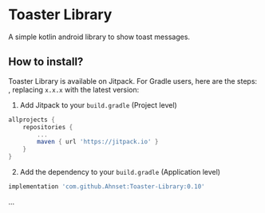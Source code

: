 # Toaster Library

A simple kotlin android library to show toast messages.

## How to install?

Toaster Library is available on Jitpack.
For Gradle users, here are the steps: , replacing `x.x.x` with the latest version:

1. Add Jitpack to your `build.gradle` (Project level)

```groovy
allprojects {
    repositories {
        ...
        maven { url 'https://jitpack.io' }
    }
}
```

2. Add the dependency to your `build.gradle` (Application level)

```groovy
implementation 'com.github.Ahnset:Toaster-Library:0.10'
```

...